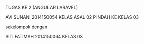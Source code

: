 TUGAS KE 2 (ANGULAR LARAVEL)


AVI SUNANI 2014150054
KELAS ASAL 02 PINDAH KE KELAS 03

sekelompok dengan 

SITI FATIMAH 2014150064
KELAS 03
